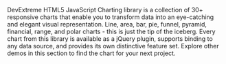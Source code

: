 DevExtreme HTML5 JavaScript Charting library is a collection of 30+ responsive charts that enable you to transform data into an eye-catching and elegant visual representation. Line, area, bar, pie, funnel, pyramid, financial, range, and polar charts - this is just the tip of the iceberg. Every chart from this library is available as a jQuery plugin, supports binding to any data source, and provides its own distinctive feature set. Explore other demos in this section to find the chart for your next project.